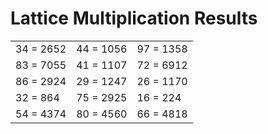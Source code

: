 # Lattice Multiplication Results

|   |   |   |
|---|---|---|
| 34 = 2652 | 44 = 1056 | 97 = 1358 |
| 83 = 7055 | 41 = 1107 | 72 = 6912 |
| 86 = 2924 | 29 = 1247 | 26 = 1170 |
| 32 = 864 | 75 = 2925 | 16 = 224 |
| 54 = 4374 | 80 = 4560 | 66 = 4818 |
